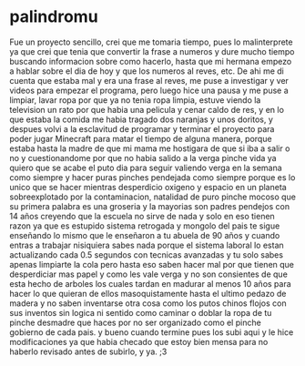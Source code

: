 # palindromu

Fue un proyecto sencillo, crei que me tomaria tiempo, pues lo malinterprete ya que crei que tenia que convertir la frase a numeros y dure mucho tiempo buscando informacion sobre como hacerlo, hasta que mi hermana empezo a hablar sobre el dia de hoy y que los numeros al reves, etc. De ahi me di cuenta que estaba mal y era una frase al reves, me puse a investigar y ver videos para empezar el programa, pero luego hice una pausa y me puse a limpiar, lavar ropa por que ya no tenia ropa limpia, estuve viendo la television un rato por que habia una pelicula y cenar caldo de res, y en lo que estaba la comida me habia tragado dos naranjas y unos doritos, y despues volvi a la esclavitud de programar y terminar el proyecto para poder jugar Minecraft para matar el tiempo de alguna manera, porque estaba hasta la madre de que mi mama me hostigara de que si iba a salir o no y cuestionandome por que no habia salido a la verga pinche vida ya quiero que se acabe el puto dia para seguir valiendo verga en la semana como siempre y hacer puras pinches pendejada como siempre porque es lo unico que se hacer mientras desperdicio oxigeno y espacio en un planeta sobreexplotado por la contaminacion, natalidad de puro pinche mocoso que su primera palabra es una groseria y la mayorias son padres pendejos con 14 años creyendo que la escuela no sirve de nada y solo en eso tienen razon ya que es estupido sistema retrogada y mongolo del pais te sigue enseñando lo mismo que le enseñaron a tu abuela de 90 años y cuando entras a trabajar nisiquiera sabes nada porque el sistema laboral lo estan actualizando cada 0.5 segundos con tecnicas avanzadas y tu solo sabes apenas limpiarte la cola pero hasta eso saben hacer mal por que tienen que desperdiciar mas papel y como les vale verga y no son consientes de que esta hecho de arboles los cuales tardan en madurar al menos 10 años para hacer lo que quieran de ellos masoquistamente hasta el ultimo pedazo de madera y no saben inventarse otra cosa como los putos chinos flojos con sus inventos sin logica ni sentido como caminar o doblar la ropa de tu pinche desmadre que haces por no ser organizado como el pinche gobierno de cada pais. y bueno cuando termine pues los subi aqui y le hice modificaciones ya que habia checado que estoy bien mensa para no haberlo revisado antes de subirlo, y ya. ;3

